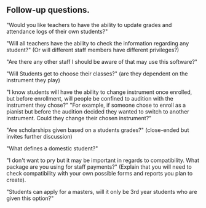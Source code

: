 ## Follow-up questions.


"Would you like teachers to have the ability to update grades and attendance logs of their own students?"

"Will all teachers have the ability to check the information regarding any student?" (Or will different staff members have different privileges?)

"Are there any other staff I should be aware of that may use this software?"

"Will Students get to choose their classes?" (are they dependent on the instrument they play)

"I know students will have the ability to change instrument once enrolled,
but before enrollment, will people be confined to audition with the instrument they chose?"
"For example, if someone chose to enroll as a pianist but before the audition decided they wanted to switch to another instrument.
Could they change their chosen instrument?"

"Are scholarships given based on a students grades?" (close-ended but invites further discussion)

"What defines a domestic student?"

"I don't want to pry but it may be important in regards to compatibility. What package are you using for staff payments?" 
(Explain that you will need to check compatibility with your own possible forms and reports you plan to create).

"Students can apply for a masters, will it only be 3rd year students who are given this option?"